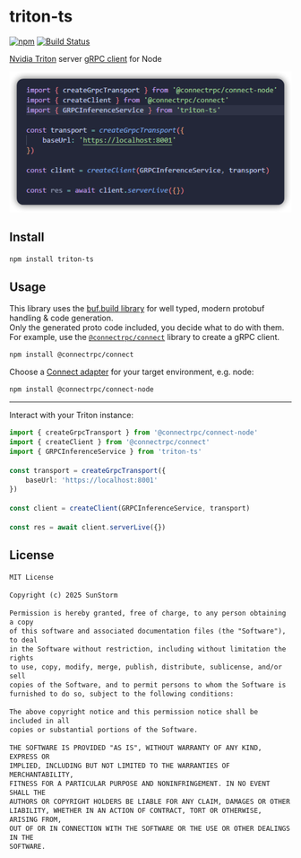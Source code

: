 # triton-ts

[![npm](https://badgen.net/npm/v/triton-ts)](https://www.npmjs.com/package/triton-ts)
[![Build Status](https://github.com/MrExplode/triton-ts/actions/workflows/build.yml/badge.svg)](https://github.com/MrExplode/triton-ts/actions)

[Nvidia Triton](https://docs.nvidia.com/deeplearning/triton-inference-server/user-guide/docs/index.html) server [gRPC client](https://github.com/triton-inference-server/common/tree/main/protobuf) for Node    

<p align="center">
  <img src="docs/demo.png" alt="demo image" />
</p>
 

## Install
```bash
npm install triton-ts
```

## Usage
This library uses the [buf.build library](https://github.com/bufbuild/protobuf-es) for well typed, modern protobuf handling & code generation.  
Only the generated proto code included, you decide what to do with them. For example, use the [`@connectrpc/connect`](https://github.com/connectrpc/connect-es) library to create a gRPC client.

```bash
npm install @connectrpc/connect
```
Choose a [Connect adapter](https://github.com/connectrpc/connect-es?tab=readme-ov-file#packages) for your target environment, e.g. node:
```bash
npm install @connectrpc/connect-node
```

----
Interact with your Triton instance:  

```typescript
import { createGrpcTransport } from '@connectrpc/connect-node'
import { createClient } from '@connectrpc/connect'
import { GRPCInferenceService } from 'triton-ts'

const transport = createGrpcTransport({
    baseUrl: 'https://localhost:8001'
})

const client = createClient(GRPCInferenceService, transport)

const res = await client.serverLive({})
```


## License
```
MIT License

Copyright (c) 2025 SunStorm

Permission is hereby granted, free of charge, to any person obtaining a copy
of this software and associated documentation files (the "Software"), to deal
in the Software without restriction, including without limitation the rights
to use, copy, modify, merge, publish, distribute, sublicense, and/or sell
copies of the Software, and to permit persons to whom the Software is
furnished to do so, subject to the following conditions:

The above copyright notice and this permission notice shall be included in all
copies or substantial portions of the Software.

THE SOFTWARE IS PROVIDED "AS IS", WITHOUT WARRANTY OF ANY KIND, EXPRESS OR
IMPLIED, INCLUDING BUT NOT LIMITED TO THE WARRANTIES OF MERCHANTABILITY,
FITNESS FOR A PARTICULAR PURPOSE AND NONINFRINGEMENT. IN NO EVENT SHALL THE
AUTHORS OR COPYRIGHT HOLDERS BE LIABLE FOR ANY CLAIM, DAMAGES OR OTHER
LIABILITY, WHETHER IN AN ACTION OF CONTRACT, TORT OR OTHERWISE, ARISING FROM,
OUT OF OR IN CONNECTION WITH THE SOFTWARE OR THE USE OR OTHER DEALINGS IN THE
SOFTWARE.

```

